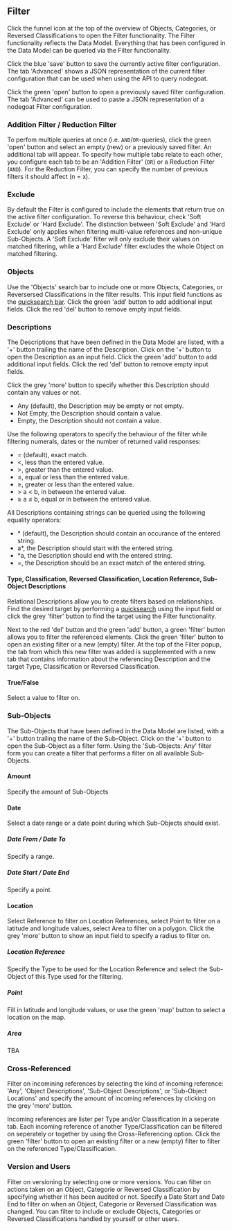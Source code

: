 ## Filter
Click the funnel icon at the top of the overview of Objects, Categories, or Reversed Classifications to open the Filter functionality. The Filter functionality reflects the Data Model. Everything that has been configured in the Data Model can be queried via the Filter functionality.

Click the blue 'save' button to save the currently active filter configuration. The tab 'Advanced' shows a JSON representation of the current filter configuration that can be used when using the API to query nodegoat.

Click the green 'open' button to open a previously saved filter configuration. The tab 'Advanced' can be used to paste a JSON representation of a nodegoat Filter configuration.

### Addition Filter / Reduction Filter
To perfom multiple queries at once (i.e. `AND`/`OR`-queries), click the green 'open' button and select an empty (new) or a previously saved filter. An additional tab will appear. To specify how multiple tabs relate to each other, you configure each tab to be an 'Addition Filter' (`OR`) or a Reduction Filter (`AND`). For the Reduction Filter, you can specify the number of previous filters it should affect (n = x).

### Exclude
By default the Filter is configured to include the elements that return true on the active filter configuration. To reverse this behaviour, check 'Soft Exclude' or 'Hard Exclude'. The distinction between 'Soft Exclude' and 'Hard Exclude' only applies when filtering multi-value references and non-unique Sub-Objects. A 'Soft Exclude' filter will only exclude their values on matched filtering, while a 'Hard Exclude' filter excludes the whole Object on matched filtering.

### Objects
Use the 'Objects' search bar to include one or more Objects, Categories, or Reversersed Classifications in the filter results. This input field functions as the [quicksearch bar](/usage/data_view/README.md#quicksearch). Click the green 'add' button to add additional input fields. Click the red 'del' button to remove empty input fields.

### Descriptions
The Descriptions that have been defined in the Data Model are listed, with a '+' button trailing the name of the Description. Click on the '+' button to open the Description as an input field. Click the green 'add' button to add additional input fields. Click the red 'del' button to remove empty input fields.

Click the grey 'more' button to specify whether this Description should contain any values or not.

* Any (default), the Description may be empty or not empty.
* Not Empty, the Description should contain a value.
* Empty, the Description should not contain a value.

Use the following operators to specify the behaviour of the filter while filtering numerals, dates or the number of returned valid responses:

* = (default), exact match.
* &lt;, less than the entered value.
* &gt;, greater than the entered value.
* ≤, equal or less than the entered value.
* ≥, greater or less than the entered value.
* &gt; a &lt; b, in between the entered value.
* ≥ a ≤ b, equal or in between the entered value.

All Descriptions containing strings can be queried using the following equality operators:

* \* (default), the Description should contain an occurance of the entered string.
* a\*, the Description should start with the entered string.
* \*a, the Description should end with the entered string.
* =, the Description should be an exact match of the entered string.

#### Type, Classification, Reversed Classification, Location Reference, Sub-Object Descriptions
Relational Descriptions allow you to create filters based on relationships. Find the desired target by performing a [quicksearch](/usage/data_view/README.md#quicksearch) using the input field or click the grey 'filter' button to find the target using the Filter functionality.

Next to the red 'del' button and the green 'add' button, a green 'filter' button allows you to filter the referenced elements. Click the green 'filter' button to open an existing filter or a new (empty) filter. At the top of the Filter popup, the tab from which this new filter was added is supplemented with a new tab that contains information about the referencing Description and the target Type, Classification or Reversed Classification.

#### True/False
Select a value to filter on.

### Sub-Objects
The Sub-Objects that have been defined in the Data Model are listed, with a '+' button trailing the name of the Sub-Object. Click on the '+' button to open the Sub-Object as a filter form. Using the 'Sub-Objects: Any' filter form you can create a filter that performs a filter on all available Sub-Objects.

#### Amount
Specify the amount of Sub-Objects

#### Date
Select a date range or a date point during which Sub-Objects should exist.

##### Date From / Date To
Specify a range.

##### Date Start / Date End
Specify a point.

#### Location
Select Reference to filter on Location References, select Point to filter on a latitude and longitude values, select Area to filter on a polygon. Click the grey 'more' button to show an input field to specify a radius to filter on.

##### Location Reference
Specify the Type to be used for the Location Reference and select the Sub-Object of this Type used for the filtering.

##### Point
Fill in latitude and longitude values, or use the green 'map' button to select a location on the map.

##### Area
TBA

### Cross-Referenced
Filter on incomining references by selecting the kind of incoming reference: 'Any', 'Object Descriptions', 'Sub-Object Descriptions', or 'Sub-Object Locations' and specify the amount of incoming references by clicking on the grey 'more' button.

Incoming references are lister per Type and/or Classification in a seperate tab. Each incoming reference of another Type/Classification can be filtered on seperately or together by using the Cross-Referencing option. Click the green 'filter' button to open an existing filter or a new (empty) filter to filter on the referenced Type/Classification.

### Version and Users
Filter on versioning by selecting one or more versions. You can filter on actions taken on an Object, Categorie or Reversed Classification by specifying whether it has been audited or not. Specify a Date Start and Date End to filter on when an Object, Categorie or Reversed Classification was changed. You can filter to include or exclude Objects, Categories or Reversed Classifications handled by yourself or other users.